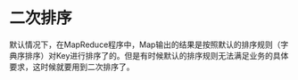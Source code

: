 # 二次排序

默认情况下，在MapReduce程序中，Map输出的结果是按照默认的排序规则（字典序排序）对Key进行排序了的。但是有时候默认的排序规则无法满足业务的具体要求，这时候就要用到二次排序了。

